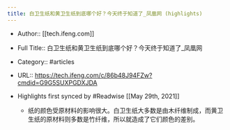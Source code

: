 ```yaml
---
title: 白卫生纸和黄卫生纸到底哪个好？今天终于知道了_凤凰网 (highlights)
---
```


- Author:: [[tech.ifeng.com]]

- Full Title:: 白卫生纸和黄卫生纸到底哪个好？今天终于知道了_凤凰网

- Category:: #articles

- URL:: https://tech.ifeng.com/c/86b48J94FZw?cmdid=G9G5SUXPGDXJDA

- Highlights first synced by #Readwise [[May 29th, 2021]]
	 - 纸的颜色受原材料的影响很大。白卫生纸大多数是由木纤维制成，而黄卫生纸的原材料则多数是竹纤维，所以就造成了它们颜色的差别。
